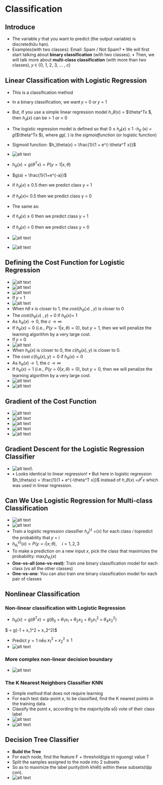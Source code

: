 # Classification
## Introduce
- The variable 𝑦 that you want to predict (the output variable) is discrete(hữu hạn).
- Examples(with two classes): Email: Spam / Not Spam?
• We will first start talking about **binary classification** (with two classes).
• Then, we will talk more about **multi-class classification** (with more than two classes), 𝑦 ∈ {0, 1, 2, 3, … , 𝑐}
## Linear Classification with Logistic Regression
- This is a classification method
- In a binary classification, we want 𝑦 = 0 or 𝑦 = 1
- But, if you use a simple linear regression model ℎ_𝜃(𝑥) = $\theta^Tx $, then $ℎ_𝜃$(𝑥) can be > 1 or < 0
- The logistic regression model is defined so that 0 ≤ $ℎ_𝜃$(𝑥) ≤ 1
-$ℎ_\theta$ (x) = 𝑔($\theta^Tx $), where 𝑔𝑔(. ) is the $sigmoid function$ (or logistic
function)
- Sigmoid function: $h_\theta(x) = \frac{1}{1 + e^{-\theta^T x}}$
- ![alt text](image.png)
- $h_\theta(x) = g(\theta^Tx) = P(y=1|x, \theta)$

- $g(a) = \frac{1}{1+e^{-a}}$
- if $ℎ_𝜃$(𝑥) ≥ 0.5 then we predict class y = 1
- if $ℎ_𝜃$(𝑥)< 0.5 then we predict class y = 0
- The same as:
- if $ℎ_𝜃$(𝑥) ≥ 0 then we predict class y = 1
- if $ℎ_𝜃$(𝑥) < 0 then we predict class y = 0
- ![alt text](image-2.png)
- ![alt text](image-3.png)
## Defining the Cost Function for Logistic Regression
- ![alt text](image-4.png)
- ![alt text](image-5.png)
- ![alt text](image-6.png) 
- If 𝑦 = 1
- ![alt text](image-9.png)
- When ℎ𝜃 𝑥 is closer to 1, the 𝑐ost($ℎ_\theta(𝑥)$ , 𝑦) is closer to 0
- The 𝑐ost($ℎ_\theta(𝑥)$ , 𝑦) = 0 if $h_\theta(x)$= 1
- As $h_\theta(x) \rightarrow 0$, the $c \rightarrow \infty$
- If $h_\theta(x) = 0$ (i.e., $P(y=1|x, \theta) = 0$), but $y=1$, then we will penalize the learning algorithm by a very large cost.
- If 𝑦 = 0 
- ![alt text](image-10.png)
- When $h_\theta(x)$ is closer to 0, the $c(h_\theta(x), y)$ is closer to 0. 
- The cost $c(h_\theta(x), y) = 0$ if $h_\theta(x) = 0$
- As $h_\theta(x) \rightarrow 1$, the $c \rightarrow \infty$
- If $h_\theta(x) = 1$ (i.e., $P(y=0|x, \theta) = 0$), but $y=0$, then we will penalize the learning algorithm by a very large cost.
- ![alt text](image-11.png)
- ![alt text](image-12.png)
## Gradient of the Cost Function
- ![alt text](image-13.png)
- ![alt text](image-14.png)
- ![alt text](image-15.png)
- ![alt text](image-16.png)
- ![alt text](image-17.png)
## Gradient Descent for the Logistic Regression Classifier
- ![alt text](image-18.png)\
- • Looks identical to linear regression!
• But here in logistic regression $h_\theta(x) = \frac{1}{1 + e^{-\theta^T x}}$
instead of ℎ_𝜃(𝑥) =$𝜃^𝑇$𝑥 which was used in linear regression.
## Can We Use Logistic Regression for Multi-class Classification
- ![alt text](image-19.png)
- ![alt text](image-20.png)
- Train a logistic regression classifier ${ℎ_𝜃}^{(𝑖)}$ =(𝑥) for each class 𝑖 topredict the probability that 𝑦 = i
- $h_{\theta_i}^{(i)}(x) = P(y = i | x; \theta), \quad i = 1, 2, 3$
- To make a prediction on a new input $x$, pick the class that maximizes the probability: $\max_i h_{\theta_i}(x)$
- **One-vs-all (one-vs-rest)**: Train one binary classification model for each class (vs all the other classes)
- **One-vs-one**: You can also train one binary classification model for each pair of classes
## Nonlinear Classification
### Non-linear classification with Logistic Regression
- $h_\theta(x) = g(\theta^Tx) = g(\theta_0 + \theta_1x_1 + \theta_2x_2 + \theta_3x_1^2 + \theta_4x_2^2)$

$ = g(-1 + x_1^2 + x_2^2)$

- Predict $y = 1$ nếu $x_1^2 + x_2^2 \geq 1$
- ![alt text](image-22.png)
### More complex non-linear decision boundary
- ![alt text](image-23.png)

### The K Nearest Neighbors Classifier KNN
- Simple method that does not require learning
- For each test data-point x, to be classified, find the K nearest points in the training 
data.
- Classify the point x, according to the majority(đa số) vote of their class label
- ![alt text](image-24.png)
- ![alt text](image-25.png)
## Decision Tree Classifier
- **Build the Tree**
- For each node, find the feature F + threshold(gia tri nguong) value T
- Split the samples assigned to the node into 2 subsets
- So as to maximize the label purity(tinh khiết) within these subsets(tập con).
- ![alt text](image-26.png)

